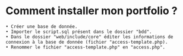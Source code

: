 # Comment installer mon portfolio ?
    • Créer une base de donnée.
    • Importer le script.sql présent dans le dossier "bdd".
    • Dans le dossier "web/include/core" éditer les informations de connexion à la base de donnée (fichier "access-template.php).
    • Renommer le fichier "access-template.php" en "access.php".